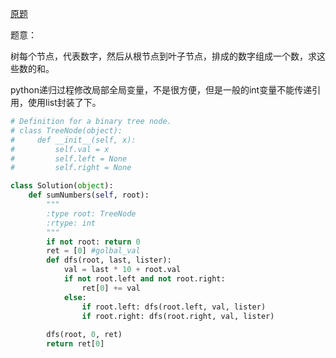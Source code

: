 [原题](https://leetcode.com/problems/sum-root-to-leaf-numbers/)

题意：

树每个节点，代表数字，然后从根节点到叶子节点，排成的数字组成一个数，求这些数的和。

python递归过程修改局部全局变量，不是很方便，但是一般的int变量不能传递引用，使用list封装了下。

```Python
# Definition for a binary tree node.
# class TreeNode(object):
#     def __init__(self, x):
#         self.val = x
#         self.left = None
#         self.right = None

class Solution(object):
    def sumNumbers(self, root):
        """
        :type root: TreeNode
        :rtype: int
        """
        if not root: return 0
        ret = [0] #golbal_val
        def dfs(root, last, lister):
            val = last * 10 + root.val
            if not root.left and not root.right: 
                ret[0] += val
            else:
                if root.left: dfs(root.left, val, lister)
                if root.right: dfs(root.right, val, lister)
        
        dfs(root, 0, ret)
        return ret[0]
```